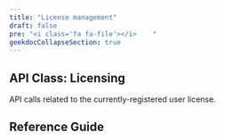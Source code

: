 ```yaml
---
title: "License management"
draft: false
pre: "<i class='fa fa-file'></i>	"
geekdocCollapseSection: true
---
```


## API Class: Licensing
API calls related to the currently-registered user license.

## Reference Guide
